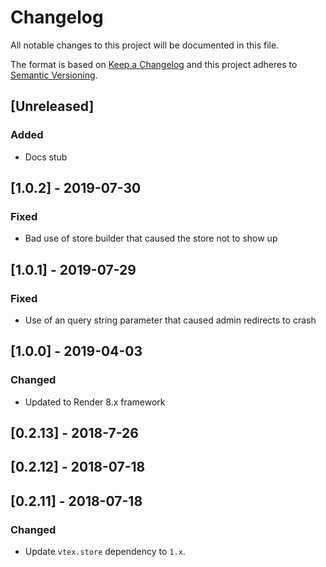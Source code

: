# Changelog

All notable changes to this project will be documented in this file.

The format is based on [Keep a Changelog](http://keepachangelog.com/en/1.0.0/)
and this project adheres to [Semantic Versioning](http://semver.org/spec/v2.0.0.html).

## [Unreleased]

### Added

- Docs stub

## [1.0.2] - 2019-07-30

### Fixed

- Bad use of store builder that caused the store not to show up

## [1.0.1] - 2019-07-29

### Fixed

- Use of an query string parameter that caused admin redirects to crash

## [1.0.0] - 2019-04-03

### Changed

- Updated to Render 8.x framework

## [0.2.13] - 2018-7-26

## [0.2.12] - 2018-07-18

## [0.2.11] - 2018-07-18

### Changed

- Update `vtex.store` dependency to `1.x`.
